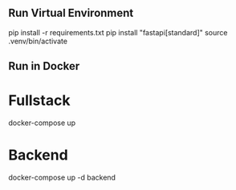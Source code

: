 ## Run Virtual Environment
pip install -r requirements.txt
pip install "fastapi[standard]"
source .venv/bin/activate

## Run in Docker

# Fullstack
docker-compose up

# Backend
docker-compose up -d backend
